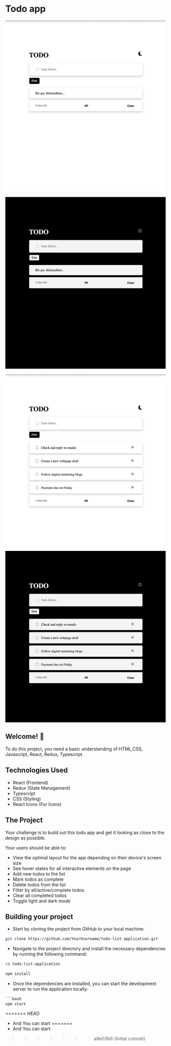 # Todo app

![Design preview for the Todo app coding challenge](./src/assets/todo-app-sun.png) 

![Design preview for the Todo app coding challenge](./src/assets/todo-app-night.png)

![Design preview for the Todo app coding challenge](./src/assets/todo-app-sun-todo.png)

![Design preview for the Todo app coding challenge](./src/assets/todo-app-night-todo.png)



## Welcome! 👋

To do this project, you need a basic understanding of HTML,CSS, Javascript, React, Redux, Typescript.

## Technologies Used

- React (Frontend)
- Redux (State Management)
- Typescript
- CSS (Styling)
- React Icons (For Icons)

## The Project

Your challenge is to build out this todo app and get it looking as close to the design as possible.

Your users should be able to:

- View the optimal layout for the app depending on their device's screen size
- See hover states for all interactive elements on the page
- Add new todos to the list
- Mark todos as complete
- Delete todos from the list
- Filter by all/active/complete todos
- Clear all completed todos
- Toggle light and dark mode


## Building your project

- Start by cloning the project from GitHub to your local machine:
```bash
git clone https://github.com/YourUsername/todo-list-application.git
```
- Navigate to the project directory and install the necessary dependencies by running the following command:
```bash
cd todo-list-application
```
```bash
npm install
```
- Once the dependencies are installed, you can start the development server to run the application locally:
```
```bash
npm start
```

<<<<<<< HEAD
- And You can start
=======
- And You can start
>>>>>>> a8e03b6 (Initial commit)
